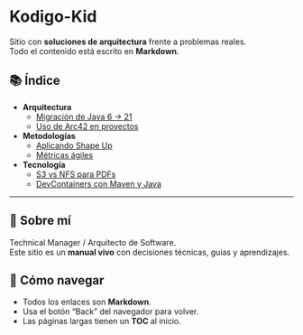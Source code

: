 # Kodigo-Kid

Sitio con **soluciones de arquitectura** frente a problemas reales.  
Todo el contenido está escrito en **Markdown**.

## 📚 Índice

- **Arquitectura**
  - [Migración de Java 6 → 21](docs/arquitectura/migracion-java.md)
  - [Uso de Arc42 en proyectos](docs/arquitectura/arc42-previred.md)
- **Metodologías**
  - [Aplicando Shape Up](docs/metodologias/shape-up.md)
  - [Métricas ágiles](docs/metodologias/metricas-agiles.md)
- **Tecnología**
  - [S3 vs NFS para PDFs](docs/tecnologia/s3-vs-nfs.md)
  - [DevContainers con Maven y Java](docs/tecnologia/devcontainers.md)

---

## 👤 Sobre mí
Technical Manager / Arquitecto de Software.  
Este sitio es un **manual vivo** con decisiones técnicas, guías y aprendizajes.

## 🔎 Cómo navegar
- Todos los enlaces son **Markdown**.
- Usa el botón “Back” del navegador para volver.
- Las páginas largas tienen un **TOC** al inicio.
